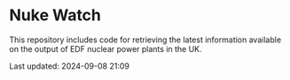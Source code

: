 # Nuke Watch

This repository includes code for retrieving the latest information available on the output of EDF nuclear power plants in the UK.

Last updated: 2024-09-08 21:09